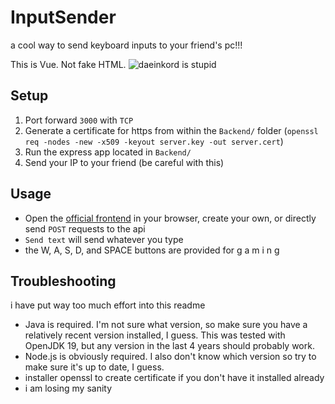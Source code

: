 # InputSender

a cool way to send keyboard inputs to your friend's pc!!!

This is Vue. Not fake HTML.
![daeinkord is stupid](https://files.catbox.moe/wv3t09.png)

## Setup

1. Port forward `3000` with `TCP`
2. Generate a certificate for https from within the `Backend/` folder (`openssl req -nodes -new -x509 -keyout server.key -out server.cert`)
3. Run the express app located in `Backend/`
4. Send your IP to your friend (be careful with this)

## Usage

- Open the [official frontend](https://inputsender.fireash.xyz) in your browser, create your own, or directly send `POST` requests to the api
- `Send text` will send whatever you type
- the W, A, S, D, and SPACE buttons are provided for g a m i n g

## Troubleshooting

i have put way too much effort into this readme

- Java is required. I'm not sure what version, so make sure you have a relatively recent version installed, I guess. This was tested with OpenJDK 19, but any version in the last 4 years should probably work.
- Node.js is obviously required. I also don't know which version so try to make sure it's up to date, I guess.
- installer openssl to create certificate if you don't have it installed already
- i am losing my sanity
